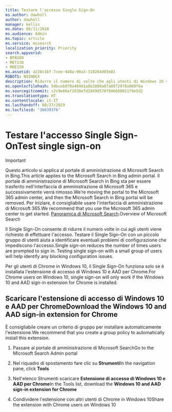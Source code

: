 ```yaml
---
title: Testare l'accesso Single Sign-On
ms.author: dawholl
author: dawholl
manager: kellis
ms.date: 09/11/2018
ms.audience: Admin
ms.topic: article
ms.service: mssearch
localization_priority: Priority
search.appverid:
- BFB160
- MET150
- MOE150
ms.assetid: a220c1bf-7cee-448a-90a3-310284d03e81
ROBOTS: NOINDEX
description: Ridurre il numero di volte che agli utenti di Windows 10 viene richiesto di accedere a Microsoft Search e Office 365
ms.openlocfilehash: 5dbceb070a469d1a8b3808a07a0972978a909f8a
ms.sourcegitcommit: c2c9e66af1038efd2849d578f846680851f9e5d2
ms.translationtype: HT
ms.contentlocale: it-IT
ms.lasthandoff: 08/27/2019
ms.locfileid: "36639376"
---
```

# <a name="test-single-sign-on"></a><span data-ttu-id="c13da-103">Testare l'accesso Single Sign-On</span><span class="sxs-lookup"><span data-stu-id="c13da-103">Test single sign-on</span></span>

> [!IMPORTANT]
> <span data-ttu-id="c13da-104">Questo articolo si applica al portale di amministrazione di Microsoft Search in Bing.</span><span class="sxs-lookup"><span data-stu-id="c13da-104">This article applies to the Microsoft Search in Bing admin portal.</span></span> <span data-ttu-id="c13da-105">Il portale di amministrazione di Microsoft Search in Bing sta per essere trasferito nell'interfaccia di amministrazione di Microsoft 365 e successivamente verrà rimosso.</span><span class="sxs-lookup"><span data-stu-id="c13da-105">We’re moving the portal to the Microsoft 365 admin center, and then the Microsoft Search in Bing portal will be removed.</span></span> <span data-ttu-id="c13da-106">Per iniziare, è consigliabile usare l'interfaccia di amministrazione di Microsoft 365.</span><span class="sxs-lookup"><span data-stu-id="c13da-106">We recommend that you use the Microsoft 365 admin center to get started.</span></span> <span data-ttu-id="c13da-107">[Panoramica di Microsoft Search](overview-microsoft-search.md).</span><span class="sxs-lookup"><span data-stu-id="c13da-107">Overview of Microsoft Search</span></span>
    
<span data-ttu-id="c13da-p102">Il Single Sign-On consente di ridurre il numero volte in cui agli utenti viene richiesto di effettuare l'accesso. Testare il Single Sign-On con un piccolo gruppo di utenti aiuta a identificare eventuali problemi di configurazione che impediscono l'accesso.</span><span class="sxs-lookup"><span data-stu-id="c13da-p102">Single sign-on reduces the number of times users are prompted to sign in. Testing single sign-on with a small group of users will help identify any blocking configuration issues.</span></span> 
  
<span data-ttu-id="c13da-110">Per gli utenti di Chrome in Windows 10, il Single Sign-On funziona solo se è installata l'estensione di accesso di Windows 10 e AAD per Chrome.</span><span class="sxs-lookup"><span data-stu-id="c13da-110">For Chrome users on Windows 10, single sign-on will only work if the Windows 10 and AAD sign-in extension for Chrome is installed.</span></span> 
  
## <a name="download-the-windows-10-and-aad-sign-in-extension-for-chrome"></a><span data-ttu-id="c13da-111">Scaricare l'estensione di accesso di Windows 10 e AAD per Chrome</span><span class="sxs-lookup"><span data-stu-id="c13da-111">Download the Windows 10 and AAD sign-in extension for Chrome</span></span>

<span data-ttu-id="c13da-112">È consigliabile creare un criterio di gruppo per installare automaticamente l'estensione.</span><span class="sxs-lookup"><span data-stu-id="c13da-112">We recommend that you create a group policy to automatically install this extension.</span></span>
  
1. <span data-ttu-id="c13da-113">Passare al portale di amministrazione di Microsoft Search</span><span class="sxs-lookup"><span data-stu-id="c13da-113">Go to the Microsoft Search Admin portal</span></span>
    
2. <span data-ttu-id="c13da-114">Nel riquadro di spostamento fare clic su **Strumenti**</span><span class="sxs-lookup"><span data-stu-id="c13da-114">In the navigation pane, click **Tools**</span></span>
    
3. <span data-ttu-id="c13da-115">Nell'elenco Strumenti scaricare **Estensione di accesso di Windows 10 e AAD per Chrome**</span><span class="sxs-lookup"><span data-stu-id="c13da-115">In the Tools list, download the **Windows 10 and AAD sign-in extension for Chrome**</span></span>
    
4. <span data-ttu-id="c13da-116">Condividere l'estensione con altri utenti di Chrome in Windows 10</span><span class="sxs-lookup"><span data-stu-id="c13da-116">Share the extension with Chrome users on Windows 10</span></span>

  

